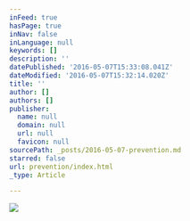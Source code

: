 ```yaml
---
inFeed: true
hasPage: true
inNav: false
inLanguage: null
keywords: []
description: ''
datePublished: '2016-05-07T15:33:08.041Z'
dateModified: '2016-05-07T15:32:14.020Z'
title: ''
author: []
authors: []
publisher:
  name: null
  domain: null
  url: null
  favicon: null
sourcePath: _posts/2016-05-07-prevention.md
starred: false
url: prevention/index.html
_type: Article

---
```

![](https://the-grid-user-content.s3-us-west-2.amazonaws.com/67fd4d65-7d4a-4772-aa6d-6ac8f1800310.jpg)